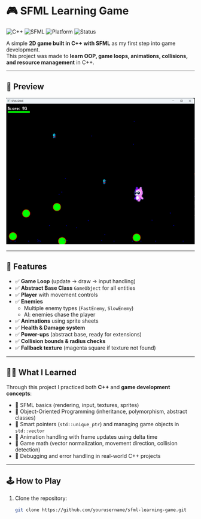 # 🎮 SFML Learning Game

![C++](https://img.shields.io/badge/C%2B%2B-17-blue.svg?logo=c%2B%2B&logoColor=white)
![SFML](https://img.shields.io/badge/SFML-2.5-green.svg?logo=sfml&logoColor=white)
![Platform](https://img.shields.io/badge/Platform-Windows%20%7C%20Linux-lightgrey.svg)
![Status](https://img.shields.io/badge/Status-Learning%20Project-orange.svg)

A simple **2D game built in C++ with SFML** as my first step into game development.  
This project was made to **learn OOP, game loops, animations, collisions, and resource management** in C++.  

---

## 📸 Preview

![alt text](image.png)

---

## 🚀 Features

- ✅ **Game Loop** (update → draw → input handling)  
- ✅ **Abstract Base Class** `GameObject` for all entities  
- ✅ **Player** with movement controls  
- ✅ **Enemies**  
  - Multiple enemy types (`FastEnemy`, `SlowEnemy`)  
  - AI: enemies chase the player  
- ✅ **Animations** using sprite sheets  
- ✅ **Health & Damage system**  
- ✅ **Power-ups** (abstract base, ready for extensions)  
- ✅ **Collision bounds & radius checks**  
- ✅ **Fallback texture** (magenta square if texture not found)  

---

## 🧑‍💻 What I Learned

Through this project I practiced both **C++** and **game development concepts**:

- 🎯 SFML basics (rendering, input, textures, sprites)  
- 🎯 Object-Oriented Programming (inheritance, polymorphism, abstract classes)  
- 🎯 Smart pointers (`std::unique_ptr`) and managing game objects in `std::vector`  
- 🎯 Animation handling with frame updates using delta time  
- 🎯 Game math (vector normalization, movement direction, collision detection)  
- 🎯 Debugging and error handling in real-world C++ projects  

---

## 🕹️ How to Play

1. Clone the repository:
   ```bash
   git clone https://github.com/yourusername/sfml-learning-game.git
